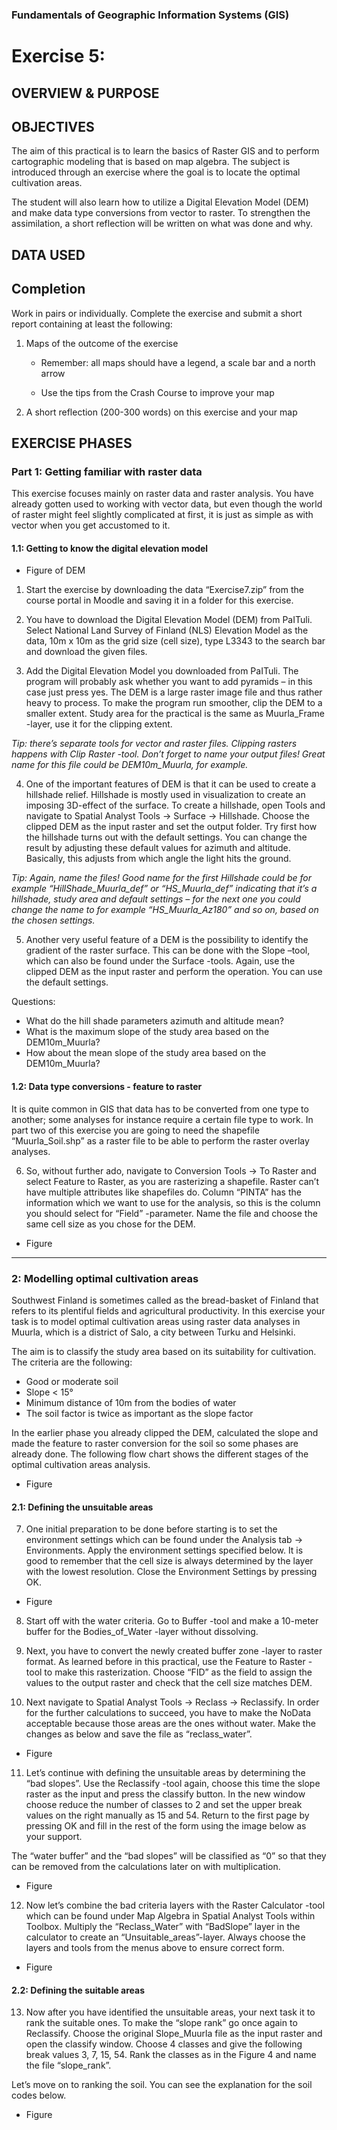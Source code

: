 ### Fundamentals of Geographic Information Systems (GIS)

# Exercise 5: 

## OVERVIEW & PURPOSE


## OBJECTIVES
The aim of this practical is to learn the basics of Raster GIS and to perform cartographic modeling that is based on map algebra. The subject is introduced through an exercise where the goal is to locate the optimal cultivation areas.

The student will also learn how to utilize a Digital Elevation Model (DEM) and make data type conversions from vector to raster. To strengthen the assimilation, a short reflection will be written on what was done and why.

## DATA USED

## Completion

Work in pairs or individually. Complete the exercise and submit a short report containing at least the following:

1. Maps of the outcome of the exercise

	- Remember: all maps should have a legend, a scale bar and a north arrow

	- Use the tips from the Crash Course to improve your map

2. A short reflection (200-300 words) on this exercise and your map

## EXERCISE PHASES

### Part 1: Getting familiar with raster data
This exercise focuses mainly on raster data and raster analysis. You have already gotten used to working with vector data, but even though the world of raster might feel slightly complicated at first, it is just as simple as with vector when you get accustomed to it.

#### 1.1: Getting to know the digital elevation model

- Figure of DEM

1. Start the exercise by downloading the data “Exercise7.zip” from the course portal in Moodle and saving it in a folder for this exercise.

2. You have to download the Digital Elevation Model (DEM) from PaITuli. Select National Land Survey of Finland (NLS) Elevation Model as the data, 10m x 10m as the grid size (cell size), type L3343 to the search bar and download the given files.

3. Add the Digital Elevation Model you downloaded from PaITuli. The program will probably ask whether you want to add pyramids – in this case just press yes. The DEM is a large raster image file and thus rather heavy to process. To make the program run smoother, clip the DEM to a smaller extent. Study area for the practical is the same as Muurla_Frame -layer, use it for the clipping extent.

*Tip: there’s separate tools for vector and raster files. Clipping rasters happens with Clip Raster -tool. Don’t forget to name your output files! Great name for this file could be DEM10m_Muurla, for example.*

4. One of the important features of DEM is that it can be used to create a hillshade relief. Hillshade is mostly used in visualization to create an imposing 3D-effect of the surface. To create a hillshade, open Tools and navigate to Spatial Analyst Tools → Surface → Hillshade. Choose the clipped DEM as the input raster and set the output folder. Try first how the hillshade turns out with the default settings. You can change the result by adjusting these default values for azimuth and altitude. Basically, this adjusts from which angle the light hits the ground.

*Tip: Again, name the files! Good name for the first Hillshade could be for example “HillShade_Muurla_def” or “HS_Muurla_def” indicating that it’s a hillshade, study area and default settings – for the next one you could change the name to for example “HS_Muurla_Az180” and so on, based on the chosen settings.*

5. Another very useful feature of a DEM is the possibility to identify the gradient of the raster surface. This can be done with the Slope –tool, which can also be found under the Surface -tools. Again, use the clipped DEM as the input raster and perform the operation. You can use the default settings.

Questions:
- What do the hill shade parameters azimuth and altitude mean?
- What is the maximum slope of the study area based on the DEM10m_Muurla?
- How about the mean slope of the study area based on the DEM10m_Muurla?

#### 1.2: Data type conversions - feature to raster
It is quite common in GIS that data has to be converted from one type to another; some analyses for instance require a certain file type to work. In part two of this exercise you are going to need the shapefile “Muurla_Soil.shp” as a raster file to be able to perform the raster overlay analyses.

6. So, without further ado, navigate to Conversion Tools -> To Raster and select Feature to Raster, as you are rasterizing a shapefile. Raster can’t have multiple attributes like shapefiles do. Column “PINTA” has the information which we want to use for the analysis, so this is the column you should select for “Field” -parameter. Name the file and choose the same cell size as you chose for the DEM.

- Figure

---

### 2: Modelling optimal cultivation areas

Southwest Finland is sometimes called as the bread-basket of Finland that refers to its plentiful fields and agricultural productivity. In this exercise your task is to model optimal cultivation areas using raster data analyses in Muurla, which is a district of Salo, a city between Turku and Helsinki.

The aim is to classify the study area based on its suitability for cultivation. The criteria are the following:

- Good or moderate soil
- Slope < 15°
- Minimum distance of 10m from the bodies of water
- The soil factor is twice as important as the slope factor

In the earlier phase you already clipped the DEM, calculated the slope and made the feature to raster conversion for the soil so some phases are already done. The following flow chart shows the different stages of the optimal cultivation areas analysis.

- Figure

#### 2.1: Defining the unsuitable areas
7. One initial preparation to be done before starting is to set the environment settings which can be found under the Analysis tab → Environments. Apply the environment settings specified below. It is good to remember that the cell size is always determined by the layer with the lowest resolution. Close the Environment Settings by pressing OK.

- Figure

8. Start off with the water criteria. Go to Buffer -tool and make a 10-meter buffer for the Bodies_of_Water -layer without dissolving.

9. Next, you have to convert the newly created buffer zone -layer to raster format. As learned before in this practical, use the Feature to Raster -tool to make this rasterization. Choose “FID” as the field to assign the values to the output raster and check that the cell size matches DEM.

10.  Next navigate to Spatial Analyst Tools → Reclass → Reclassify. In order for the further calculations to succeed, you have to make the NoData acceptable because those areas are the ones without water. Make the changes as below and save the file as “reclass_water”.

- Figure

11. Let’s continue with defining the unsuitable areas by determining the “bad slopes”. Use the Reclassify -tool again, choose this time the slope raster as the input and press the classify button. In the new window choose reduce the number of classes to 2 and set the upper break values on the right manually as 15 and 54. Return to the first page by pressing OK and fill in the rest of the form using the image below as your support.

The “water buffer” and the “bad slopes” will be classified as “0” so that they can be removed from the calculations later on with multiplication.

- Figure

12. Now let’s combine the bad criteria layers with the Raster Calculator -tool which can be found under Map Algebra in Spatial Analyst Tools within Toolbox. Multiply the “Reclass_Water” with “BadSlope” layer in the calculator to create an “Unsuitable_areas”-layer. Always choose the layers and tools from the menus above to ensure correct form.

- Figure

#### 2.2: Defining the suitable areas

13. Now after you have identified the unsuitable areas, your next task it to rank the suitable ones. To make the “slope rank” go once again to Reclassify. Choose the original Slope_Muurla file as the input raster and open the classify window. Choose 4 classes and give the following break values 3, 7, 15, 54. Rank the classes as in the Figure 4 and name the file “slope_rank”.

Let’s move on to ranking the soil. You can see the explanation for the soil codes below.

- Figure


<!--stackedit_data:
eyJkaXNjdXNzaW9ucyI6eyI3NlpVMUtCVkY1M0JPNDN0Ijp7In
N0YXJ0Ijo5OCwiZW5kIjoxMTEsInRleHQiOiIjIyBPQkpFQ1RJ
VkVTIn0sIkg2enk5NlFKWHk2TUxwUm0iOnsic3RhcnQiOjEzND
gsImVuZCI6MTM2MywidGV4dCI6Ii0gRmlndXJlIG9mIERFTSJ9
LCIyckpGU0FRSlV2WXIwRndXIjp7InN0YXJ0IjoxNDUzLCJlbm
QiOjE0NTksInRleHQiOiJNb29kbGUifSwiUnRrMHJOUUJCdUZo
d0I1RSI6eyJzdGFydCI6MTUwNiwiZW5kIjoxNTA3LCJ0ZXh0Ij
oiMiJ9LCJaZTJRT2VZYmVncDNBdWp4Ijp7InN0YXJ0IjoxNzUy
LCJlbmQiOjE3NTMsInRleHQiOiIzIn0sIkhocDBaeENrR255NX
lFdEEiOnsic3RhcnQiOjIxNDgsImVuZCI6MjE1MSwidGV4dCI6
IlRpcCJ9LCJZN20xOXJla3R6cXhkdUJkIjp7InN0YXJ0IjoyMz
U4LCJlbmQiOjIzNTksInRleHQiOiI0In0sIldOUVFNMVJMZ3Jm
a1pxMzkiOnsic3RhcnQiOjMyMzksImVuZCI6MzI0MCwidGV4dC
I6IjUifSwiaWpxdnQ5cEtYenR0S3o2VyI6eyJzdGFydCI6MzU0
NCwiZW5kIjozNTU0LCJ0ZXh0IjoiUXVlc3Rpb25zOiJ9LCJ3UH
ZBanpKTWt6aHc4OXRwIjp7InN0YXJ0Ijo0MTE2LCJlbmQiOjQx
MTcsInRleHQiOiI2In0sIlprVXZ3ODd3alI4RGNxQk8iOnsic3
RhcnQiOjQ1MjEsImVuZCI6NDUyNywidGV4dCI6IkZpZ3VyZSJ9
LCJNZW96RFNxazk5TmJrSGFSIjp7InN0YXJ0Ijo5NzgsImVuZC
I6MTAyMywidGV4dCI6IiMjIyBQYXJ0IDE6IEdldHRpbmcgZmFt
aWxpYXIgd2l0aCByYXN0ZXIgZGF0YSJ9LCJBdkY5anBxQzdTaV
hIa0o4Ijp7InN0YXJ0Ijo1NDAyLCJlbmQiOjU0MDgsInRleHQi
OiJGaWd1cmUifSwialB6cEZaVU5IcVZVT3N5ciI6eyJzdGFydC
I6NTQ1MCwiZW5kIjo1NDUxLCJ0ZXh0IjoiNyJ9LCJCNUtsWmhv
eTN4a2Z3cVBBIjp7InN0YXJ0Ijo1Nzk5LCJlbmQiOjU4MDUsIn
RleHQiOiJGaWd1cmUifSwia1FSdlFaMmY5YndacWsydiI6eyJz
dGFydCI6NTgwNywiZW5kIjo1ODA4LCJ0ZXh0IjoiOCJ9LCJyNT
BMaE9iTldQRzZkNnVmIjp7InN0YXJ0Ijo1OTQzLCJlbmQiOjU5
NDQsInRleHQiOiI5In0sIjBZazNCaFczd3dhSERhaWUiOnsic3
RhcnQiOjYyMzUsImVuZCI6NjIzNywidGV4dCI6IjEwIn0sIjJq
SjhDVzA4eWwxQ3k1WEUiOnsic3RhcnQiOjY1MDcsImVuZCI6Nj
UxMywidGV4dCI6IkZpZ3VyZSJ9LCJNSUYxODZ3WjV4bmR6WDU1
Ijp7InN0YXJ0Ijo2NTE1LCJlbmQiOjY1MTcsInRleHQiOiIxMS
J9LCJ1aGhUYkVMcXlSMHZzTTFPIjp7InN0YXJ0Ijo3MTAwLCJl
bmQiOjcxMDYsInRleHQiOiJGaWd1cmUifSwiazFqRVlRMWtaYT
Y1YmJNMCI6eyJzdGFydCI6NzEwOCwiZW5kIjo3MTEwLCJ0ZXh0
IjoiMTIifSwiMlpsOENxSkFFd3FLeER2VCI6eyJzdGFydCI6Nz
Q1NiwiZW5kIjo3NDYyLCJ0ZXh0IjoiRmlndXJlIn0sIkFqZWJH
ZHYyRG1SckU2RXAiOnsic3RhcnQiOjc1MDMsImVuZCI6NzUwNS
widGV4dCI6IjEzIn19LCJjb21tZW50cyI6eyJHYkxvcFY0YjVQ
V3BET2lUIjp7ImRpc2N1c3Npb25JZCI6Ijc2WlUxS0JWRjUzQk
80M3QiLCJzdWIiOiJnaDo0MDMwNDc4OCIsInRleHQiOiJSZXdy
aXRlIiwiY3JlYXRlZCI6MTY4NzE3MDc4MTg0N30sIm12OWkyZk
hvTFdZYUlVOGEiOnsiZGlzY3Vzc2lvbklkIjoiSDZ6eTk2UUpY
eTZNTHBSbSIsInN1YiI6ImdoOjQwMzA0Nzg4IiwidGV4dCI6Ik
FkZCBwaWN0dXJlIiwiY3JlYXRlZCI6MTY4NzE3MDgzNTI3MH0s
InFVaXdTakVMVGg3dGlLNTUiOnsiZGlzY3Vzc2lvbklkIjoiMn
JKRlNBUUpVdllyMEZ3VyIsInN1YiI6ImdoOjQwMzA0Nzg4Iiwi
dGV4dCI6IkZpeCByZWZlcmVuY2UiLCJjcmVhdGVkIjoxNjg3MT
cwODg4Nzc0fSwiUDlleG1YS1BrNklUTmlMdyI6eyJkaXNjdXNz
aW9uSWQiOiJSdGswck5RQkJ1Rmh3QjVFIiwic3ViIjoiZ2g6ND
AzMDQ3ODgiLCJ0ZXh0IjoiV3JpdGUgb3V0IGluc3RydWN0aW9u
cyIsImNyZWF0ZWQiOjE2ODcxNzA5NTM1NDN9LCJQVHRYYk5obz
cwUUQyeDh4Ijp7ImRpc2N1c3Npb25JZCI6IlplMlFPZVliZWdw
M0F1angiLCJzdWIiOiJnaDo0MDMwNDc4OCIsInRleHQiOiJDb3
JyZWN0IGZvciBRR0lTIiwiY3JlYXRlZCI6MTY4NzE3MDk3NzMx
OX0sIkE3czBSeDdKbVdZeWtXODYiOnsiZGlzY3Vzc2lvbklkIj
oiSGhwMFp4Q2tHbnk1eUV0QSIsInN1YiI6ImdoOjQwMzA0Nzg4
IiwidGV4dCI6IkNvcnJlY3QgZm9yIFFHSVMiLCJjcmVhdGVkIj
oxNjg3MTcwOTk0ODg1fSwiQUtVcHFwcXVhYzRWajFucCI6eyJk
aXNjdXNzaW9uSWQiOiJZN20xOXJla3R6cXhkdUJkIiwic3ViIj
oiZ2g6NDAzMDQ3ODgiLCJ0ZXh0IjoiQ29ycmVjdCBmb3IgUUdJ
UyBhbmQgZml4IHN0cnVjdHVyZSIsImNyZWF0ZWQiOjE2ODcxNz
EwNzI2NTR9LCJ0NWo5U29MWENWZGIyN0Q1Ijp7ImRpc2N1c3Np
b25JZCI6IldOUVFNMVJMZ3Jma1pxMzkiLCJzdWIiOiJnaDo0MD
MwNDc4OCIsInRleHQiOiJDb3JyZWN0IGZvciBRR0lTIGFuZCBm
aXggc3RydWN0dXJlIiwiY3JlYXRlZCI6MTY4NzE3MTA4MTI5Nn
0sInp6VXk1QWpScFZHc0RnSlkiOnsiZGlzY3Vzc2lvbklkIjoi
aWpxdnQ5cEtYenR0S3o2VyIsInN1YiI6ImdoOjQwMzA0Nzg4Ii
widGV4dCI6IkZpZ3VyZSBvdXQgd2hhdCB0byBkbyB3aXRoIHRo
ZXNlIiwiY3JlYXRlZCI6MTY4NzE3MTE5NjgzOH0sIlR2Tk5zS2
ZES08zZmtUcGUiOnsiZGlzY3Vzc2lvbklkIjoid1B2QWp6Sk1r
emh3ODl0cCIsInN1YiI6ImdoOjQwMzA0Nzg4IiwidGV4dCI6Ik
NvcnJlY3QgZm9yIFFHSVMgYW5kIGZpeCBzdHJ1Y3R1cmUiLCJj
cmVhdGVkIjoxNjg3MTcxMjQ3MDMyfSwiMEV3cE5qbmdHWTBJNj
JFQyI6eyJkaXNjdXNzaW9uSWQiOiJaa1V2dzg3d2pSOERjcUJP
Iiwic3ViIjoiZ2g6NDAzMDQ3ODgiLCJ0ZXh0IjoiQWRkIHBpY3
R1cmUiLCJjcmVhdGVkIjoxNjg3MTcxMjk4Mzc1fSwiQUtFNFlF
N283T1lmNmRGMyI6eyJkaXNjdXNzaW9uSWQiOiJNZW96RFNxaz
k5TmJrSGFSIiwic3ViIjoiZ2g6NDAzMDQ3ODgiLCJ0ZXh0Ijoi
Rml4IGNvdXJzZSBzdHJ1Y3R1cmUgdG8iLCJjcmVhdGVkIjoxNj
g3MTcxNDI1MjU1fSwiQ0VxSzFUcDRKRVFhQVdPZCI6eyJkaXNj
dXNzaW9uSWQiOiJBdkY5anBxQzdTaVhIa0o4Iiwic3ViIjoiZ2
g6NDAzMDQ3ODgiLCJ0ZXh0IjoiQWRkIHBpY3R1cmUiLCJjcmVh
dGVkIjoxNjg3MTcxNDUyNzI3fSwiNjlVRFgweVZXQUFJb21hNS
I6eyJkaXNjdXNzaW9uSWQiOiJqUHpwRlpVTkhxVlVPc3lyIiwi
c3ViIjoiZ2g6NDAzMDQ3ODgiLCJ0ZXh0IjoiQ29ycmVjdCBmb3
IgUUdJUyBhbmQgZml4IHN0cnVjdHVyZSIsImNyZWF0ZWQiOjE2
ODcxNzE1MjA0NTZ9LCJtczdSY2QzU2xvZklRbGRjIjp7ImRpc2
N1c3Npb25JZCI6IkI1S2xaaG95M3hrZndxUEEiLCJzdWIiOiJn
aDo0MDMwNDc4OCIsInRleHQiOiJBZGQgcGljdHVyZSIsImNyZW
F0ZWQiOjE2ODcxNzE1Mjk4NDd9LCJXbFpjcTY3bXZMNDJaSVNw
Ijp7ImRpc2N1c3Npb25JZCI6ImtRUnZRWjJmOWJ3WnFrMnYiLC
JzdWIiOiJnaDo0MDMwNDc4OCIsInRleHQiOiJDb3JyZWN0IGZv
ciBRR0lTIiwiY3JlYXRlZCI6MTY4NzE3MTU1MjMwM30sImRad0
5acXpkbjVQUFZFR1oiOnsiZGlzY3Vzc2lvbklkIjoicjUwTGhP
Yk5XUEc2ZDZ1ZiIsInN1YiI6ImdoOjQwMzA0Nzg4IiwidGV4dC
I6IkNvcnJlY3QgZm9yIFFHSVMiLCJjcmVhdGVkIjoxNjg3MTcx
NTc1NzA0fSwiZFI4R3hOMkVhWVo0cGJoTyI6eyJkaXNjdXNzaW
9uSWQiOiIwWWszQmhXM3d3YUhEYWllIiwic3ViIjoiZ2g6NDAz
MDQ3ODgiLCJ0ZXh0IjoiQ29ycmVjdCBmb3IgUUdJUyBhbmQgd3
JpdGUgb3V0IGluIG1vcmUgZGV0YWlsIiwiY3JlYXRlZCI6MTY4
NzE3MTYxOTMyOH0sInV3ekdKSEt3YVZEQThDaDEiOnsiZGlzY3
Vzc2lvbklkIjoiMmpKOENXMDh5bDFDeTVYRSIsInN1YiI6Imdo
OjQwMzA0Nzg4IiwidGV4dCI6IkFkZCBwaWN0dXJlIiwiY3JlYX
RlZCI6MTY4NzE3MTYzODkyOH0sIlZ6MWZRYUtGc2FJdFdET2Mi
OnsiZGlzY3Vzc2lvbklkIjoiTUlGMTg2d1o1eG5kelg1NSIsIn
N1YiI6ImdoOjQwMzA0Nzg4IiwidGV4dCI6IkNvcnJlY3QgZm9y
IFFHSVMgYW5kIGZpeCBzdHJ1Y3R1cmUiLCJjcmVhdGVkIjoxNj
g3MTcxNjc3MDcxfSwiRnVJaWNaR3p2MXZaRnFqWCI6eyJkaXNj
dXNzaW9uSWQiOiJ1aGhUYkVMcXlSMHZzTTFPIiwic3ViIjoiZ2
g6NDAzMDQ3ODgiLCJ0ZXh0IjoiQWRkIHBpY3R1cmUiLCJjcmVh
dGVkIjoxNjg3MTcxNzA1MzYwfSwieWdUTjRzTTlubGc0eDdDei
I6eyJkaXNjdXNzaW9uSWQiOiJrMWpFWVExa1phNjViYk0wIiwi
c3ViIjoiZ2g6NDAzMDQ3ODgiLCJ0ZXh0IjoiQ29ycmVjdCBmb3
IgUUdJUywgd3JpdGUgb3V0IG1vcmUsIGFuZCBmaXggc3RydWN0
dXJlIiwiY3JlYXRlZCI6MTY4NzE3MTc0MTE1OX0sImhoa3hWQm
tob2lzMmYyMWQiOnsiZGlzY3Vzc2lvbklkIjoiMlpsOENxSkFF
d3FLeER2VCIsInN1YiI6ImdoOjQwMzA0Nzg4IiwidGV4dCI6Ik
FkZCBwaWN0dXJlIiwiY3JlYXRlZCI6MTY4NzE3MTc1NjU0NH0s
IlJFbW1CbnFTZFIxZ3JIb08iOnsiZGlzY3Vzc2lvbklkIjoiQW
plYkdkdjJEbVJyRTZFcCIsInN1YiI6ImdoOjQwMzA0Nzg4Iiwi
dGV4dCI6IkNvcnJlY3QgZm9yIFFHSVMsIHdyaXRlIG91dCBtb3
JlLCBhbmQgZml4IHN0cnVjdHVyZSIsImNyZWF0ZWQiOjE2ODcx
NzE3OTUxMDR9fSwiaGlzdG9yeSI6Wy0xNzc3NTQ0Nzk1LC04OT
E1OTkyMzNdfQ==
-->